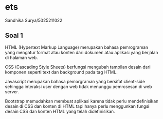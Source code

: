 # ets
Sandhika Surya/5025211022
## Soal 1
HTML (Hypertext Markup Language) merupakan bahasa pemrograman yang mengatur format atau konten dari dokumen atau aplikasi yang berjalan di halaman web.

CSS (Cascading Style Sheets) berfungsi mengubah tampilan desain dari komponen seperti text dan background pada tag HTML.

Javascript merupakan bahasa pemorgraman yang bersifat client-side sehingga interaksi user dengan web tidak menunggu pemrosesan di web server.

Bootstrap memudahkan membuat aplikasi karena tidak perlu mendefinisikan desain di CSS dan konten di HTML tapi hanya perlu menggunkan fungsi desain CSS dan konten HTML yang telah didefinisikan.

